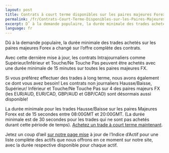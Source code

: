 ```yaml
---
layout: post
title: Contrats à court terme disponibles sur les paires majeures Forex
permalink: /fr/Contrats-Court-Terme-Disponibles-sur-les-Paires-Majeures-Forex/
excerpt: D˚ à la demande populaire, la durée minimale des trades achetés sur les paires majeures Forex a changé sur líoffre compléte des contrats.
language: fr
---
```


Dû à la demande populaire, la durée minimale des trades achetés sur les paires majeures Forex a changé sur l’offre complète des contrats.

Avec cette dernière mise à jour, les contrats Intrajournaliers comme Supérieur/Inférieur et Touche/Ne Touche Pas peuvent être achetés avec une durée
minimale de 15 minutes sur toutes les paires majeures FX.

Si vous préférez effectuer des trades à long terme, nous avons également ce dont vous avez besoin! Les contrats non journaliers Hausse/Baisse, Supérieur/
Inférieur et Touche/Ne Touche Pas sur 4 des paires majeurs FX (les EUR/AUD, EUR/CAD, GBP/AUD et GBP/CAD) sont désormais aussi disponible!

La durée minimale pour les trades Hausse/Baisse sur les paires Majeures Forex est de 15 secondes entre 08:00GMT et 20:00GMT. (La durée minimale est de 30 secondes pour les trades qui ne sont pas achetés durant cette période de temps). [Achetez un trade à court terme maintenant](https://www.binary.com/).

Jetez un coup d’œil [sur notre page mise](https://www.binary.com/) à jour de l’Indice d’Actif pour une liste complète des actifs que nous offrons en ce moment sur notre site, avec la durée respective disponible pour chaque actif.
